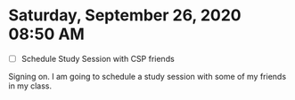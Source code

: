 # Saturday, September 26, 2020 08:50 AM
- [ ] Schedule Study Session with CSP friends

Signing on. I am going to schedule a study session with some of my friends in my class.
